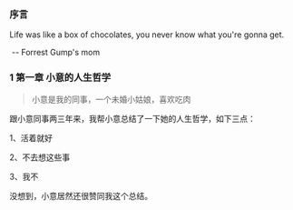 ### 序言

Life was like a box of chocolates, you never know what you're gonna get. 

​																						-- Forrest Gump's mom

### 1 第一章 小意的人生哲学

> 小意是我的同事，一个未婚小姑娘，喜欢吃肉

跟小意同事两三年来，我帮小意总结了一下她的人生哲学，如下三点：

1、活着就好

2、不去想这些事

3、我不

没想到，小意居然还很赞同我这个总结。 
